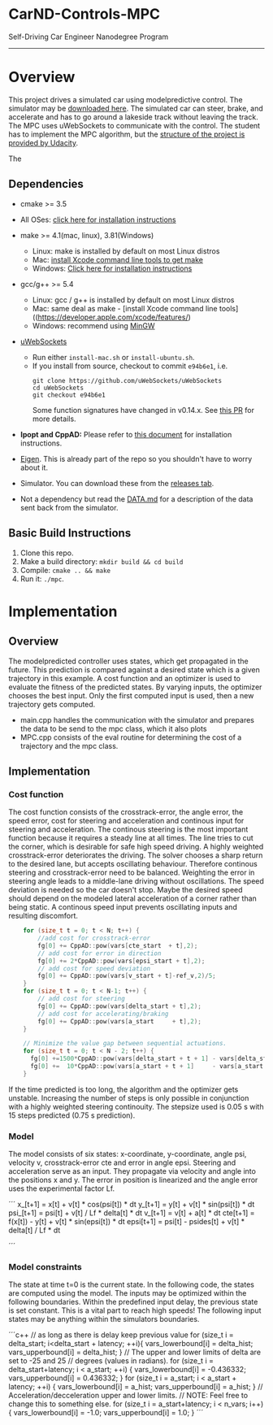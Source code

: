# CarND-Controls-MPC
Self-Driving Car Engineer Nanodegree Program

---
# Overview

This project drives a simulated car using modelpredictive control. The simulator may be [downloaded here](https://github.com/udacity/self-driving-car-sim/releases). 
The simulated car can steer, brake, and accelerate and has to go around a lakeside track without leaving the track. 
The MPC uses uWebSockets to communicate with the control. 
The student has to implement the MPC algorithm, but the [structure of the project is provided by Udacity](https://github.com/udacity/CarND-MPC-Project). 

The 



## Dependencies

* cmake >= 3.5
 * All OSes: [click here for installation instructions](https://cmake.org/install/)
* make >= 4.1(mac, linux), 3.81(Windows)
  * Linux: make is installed by default on most Linux distros
  * Mac: [install Xcode command line tools to get make](https://developer.apple.com/xcode/features/)
  * Windows: [Click here for installation instructions](http://gnuwin32.sourceforge.net/packages/make.htm)
* gcc/g++ >= 5.4
  * Linux: gcc / g++ is installed by default on most Linux distros
  * Mac: same deal as make - [install Xcode command line tools]((https://developer.apple.com/xcode/features/)
  * Windows: recommend using [MinGW](http://www.mingw.org/)
* [uWebSockets](https://github.com/uWebSockets/uWebSockets)
  * Run either `install-mac.sh` or `install-ubuntu.sh`.
  * If you install from source, checkout to commit `e94b6e1`, i.e.
    ```
    git clone https://github.com/uWebSockets/uWebSockets
    cd uWebSockets
    git checkout e94b6e1
    ```
    Some function signatures have changed in v0.14.x. See [this PR](https://github.com/udacity/CarND-MPC-Project/pull/3) for more details.

* **Ipopt and CppAD:** Please refer to [this document](https://github.com/udacity/CarND-MPC-Project/blob/master/install_Ipopt_CppAD.md) for installation instructions.
* [Eigen](http://eigen.tuxfamily.org/index.php?title=Main_Page). This is already part of the repo so you shouldn't have to worry about it.
* Simulator. You can download these from the [releases tab](https://github.com/udacity/self-driving-car-sim/releases).
* Not a dependency but read the [DATA.md](./DATA.md) for a description of the data sent back from the simulator.


## Basic Build Instructions

1. Clone this repo.
2. Make a build directory: `mkdir build && cd build`
3. Compile: `cmake .. && make`
4. Run it: `./mpc`.


# Implementation

## Overview
The modelpredicted controller uses states, which get propagated in the future. This prediction is compared against a desired state which is a given trajectory in this example. 
A cost function and an optimizer is used to evaluate the fitness of the predicted states. By varying inputs, the optimizer chooses the best input. 
Only the first computed input is used, then a new trajectory gets computed. 

* main.cpp handles the communication with the simulator and prepares the data to be send to the mpc class, which it also plots
* MPC.cpp consists of the eval routine for determining the cost of a trajectory and the mpc class. 

## Implementation

### Cost function

The cost function consists of the crosstrack-error, the angle error, the speed error, cost for steering and acceleration and continous input for steering and acceleration.
The continous steering is the most important function because it requires a steady line at all times. The line tries to cut the corner, which is 
desirable for safe high speed driving. A highly weighted crosstrack-error deteriorates the driving. The solver chooses a sharp return to the desired lane, but accepts oscillating behaviour.
Therefore continous steering and crosstrack-error need to be balanced. Weighting the error in steering angle leads to a middle-lane driving without oscillations. 
The speed deviation is needed so the car doesn't stop. Maybe the desired speed should depend on the modeled lateral acceleration of a corner rather than being static. 
A continous speed input prevents oscillating inputs and resulting discomfort. 

```c++
	for (size_t t = 0; t < N; t++) {
		//add cost for crosstrack-error
		fg[0] += CppAD::pow(vars[cte_start  + t],2);
		// add cost for error in direction
		fg[0] += 2*CppAD::pow(vars[epsi_start + t],2);
		// add cost for speed deviation
		fg[0] += CppAD::pow(vars[v_start + t]-ref_v,2)/5;
	}
	for (size_t t = 0; t < N-1; t++) {
		// add cost for steering 
		fg[0] += CppAD::pow(vars[delta_start + t],2);
		// add cost for accelerating/braking
		fg[0] += CppAD::pow(vars[a_start     + t],2);
	}

	// Minimize the value gap between sequential actuations.
    for (size_t t = 0; t < N - 2; t++) {
      fg[0] +=1500*CppAD::pow(vars[delta_start + t + 1] - vars[delta_start + t], 2);
      fg[0] +=  10*CppAD::pow(vars[a_start + t + 1]     - vars[a_start     + t], 2);
    }
```

If the time predicted is too long, the algorithm and the optimizer gets unstable. Increasing the number of steps is only possible in 
conjunction with a highly weighted steering continouity. The stepsize used is 0.05 s with 15 steps predicted (0.75 s prediction). 

### Model

The model consists of six states: x-coordinate, y-coordinate, angle psi, velocity v, crosstrack-error cte and error in angle epsi. 
Steering and acceleration serve as an input. They propagate via velocity and angle into the positions x and y. 
The error in position is linearized and the angle error uses the experimental factor Lf. 

´´´
    x_[t+1] = x[t] + v[t] * cos(psi[t]) * dt
    y_[t+1] = y[t] + v[t] * sin(psi[t]) * dt
    psi_[t+1] = psi[t] + v[t] / Lf * delta[t] * dt
    v_[t+1] = v[t] + a[t] * dt
    cte[t+1] = f(x[t]) - y[t] + v[t] * sin(epsi[t]) * dt
    epsi[t+1] = psi[t] - psides[t] + v[t] * delta[t] / Lf * dt
	
´´´ 


### Model constraints 

The state at time t=0 is the current state. In the following code, the states are computed using the model. The inputs may be optimized
within the following boundaries. 
Within the predefined input delay, the previous state is set constant. This is a vital part to reach high speeds! 
The following input states may be anything within the simulators boundaries. 

´´´c++
  // as long as there is delay keep previous value
  for (size_t i = delta_start; i<delta_start + latency; ++i){
	  vars_lowerbound[i] = delta_hist;
	  vars_upperbound[i] = delta_hist; 
  }
  // The upper and lower limits of delta are set to -25 and 25
  // degrees (values in radians).
  for (size_t i = delta_start+latency; i < a_start; ++i) {
    vars_lowerbound[i] = -0.436332;
    vars_upperbound[i] = 0.436332;
  }
  for (size_t i = a_start; i < a_start + latency; ++i) {
	vars_lowerbound[i] = a_hist;
	vars_upperbound[i] = a_hist;
  }
  // Acceleration/decceleration upper and lower limits.
  // NOTE: Feel free to change this to something else.
  for (size_t i = a_start+latency; i < n_vars; i++) {
    vars_lowerbound[i] = -1.0;
    vars_upperbound[i] = 1.0;
  }
´´´ 